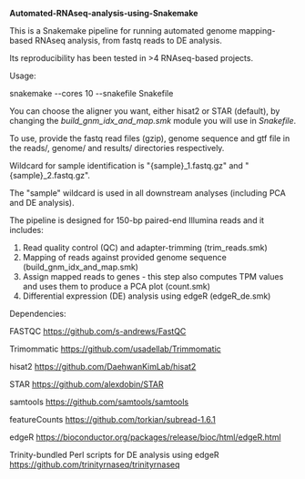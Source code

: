 **Automated-RNAseq-analysis-using-Snakemake**

This is a Snakemake pipeline for running automated genome mapping-based RNAseq analysis, from fastq reads to DE analysis.

Its reproducibility has been tested in >4 RNAseq-based projects.

Usage:

snakemake --cores 10 --snakefile Snakefile

You can choose the aligner you want, either hisat2 or STAR (default), by changing the _build_gnm_idx_and_map.smk_ module you will use in _Snakefile_. 

To use, provide the fastq read files (gzip), genome sequence and gtf file in the reads/, genome/ and results/ directories respectively.

Wildcard for sample identification is "{sample}_1.fastq.gz" and "{sample}_2.fastq.gz". 

The "sample" wildcard is used in all downstream analyses (including PCA and DE analysis).

The pipeline is designed for 150-bp paired-end Illumina reads and it includes:

1. Read quality control (QC) and adapter-trimming (trim_reads.smk)
2. Mapping of reads against provided genome sequence (build_gnm_idx_and_map.smk)
3. Assign mapped reads to genes - this step also computes TPM values and uses them to produce a PCA plot (count.smk)
4. Differential expression (DE) analysis using edgeR (edgeR_de.smk)

Dependencies:

FASTQC
https://github.com/s-andrews/FastQC

Trimommatic
https://github.com/usadellab/Trimmomatic

hisat2
https://github.com/DaehwanKimLab/hisat2

STAR
https://github.com/alexdobin/STAR

samtools
https://github.com/samtools/samtools

featureCounts
https://github.com/torkian/subread-1.6.1

edgeR
https://bioconductor.org/packages/release/bioc/html/edgeR.html

Trinity-bundled Perl scripts for DE analysis using edgeR
https://github.com/trinityrnaseq/trinityrnaseq

